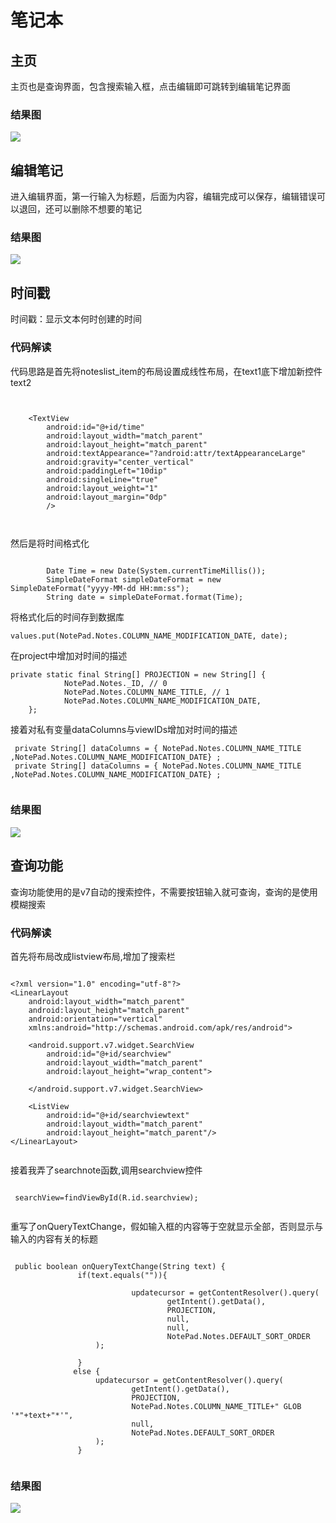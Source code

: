 
# 笔记本

## 主页

主页也是查询界面，包含搜索输入框，点击编辑即可跳转到编辑笔记界面

### 结果图

<image src="https://github.com/116052017095/Android/blob/master/期中实验截图/P1.png">

## 编辑笔记

进入编辑界面，第一行输入为标题，后面为内容，编辑完成可以保存，编辑错误可以退回，还可以删除不想要的笔记

### 结果图

<image src="https://github.com/116052017095/Android/blob/master/期中实验截图/P2.png">

## 时间戳

时间戳：显示文本何时创建的时间

### 代码解读

代码思路是首先将noteslist_item的布局设置成线性布局，在text1底下增加新控件text2

```


    <TextView
        android:id="@+id/time"
        android:layout_width="match_parent"
        android:layout_height="match_parent"
        android:textAppearance="?android:attr/textAppearanceLarge"
        android:gravity="center_vertical"
        android:paddingLeft="10dip"
        android:singleLine="true"
        android:layout_weight="1"
        android:layout_margin="0dp"
        />
        
        
```

然后是将时间格式化

```

        Date Time = new Date(System.currentTimeMillis());
        SimpleDateFormat simpleDateFormat = new SimpleDateFormat("yyyy-MM-dd HH:mm:ss");
        String date = simpleDateFormat.format(Time);

```

将格式化后的时间存到数据库

```
values.put(NotePad.Notes.COLUMN_NAME_MODIFICATION_DATE, date);

```

在project中增加对时间的描述

```
private static final String[] PROJECTION = new String[] {
            NotePad.Notes._ID, // 0
            NotePad.Notes.COLUMN_NAME_TITLE, // 1
            NotePad.Notes.COLUMN_NAME_MODIFICATION_DATE,
    };

```

接着对私有变量dataColumns与viewIDs增加对时间的描述

```
 private String[] dataColumns = { NotePad.Notes.COLUMN_NAME_TITLE ,NotePad.Notes.COLUMN_NAME_MODIFICATION_DATE} ;
 private String[] dataColumns = { NotePad.Notes.COLUMN_NAME_TITLE ,NotePad.Notes.COLUMN_NAME_MODIFICATION_DATE} ;


```

### 结果图

<image src="https://github.com/116052017095/Android/blob/master/期中实验截图/P3.png">

## 查询功能

查询功能使用的是v7自动的搜索控件，不需要按钮输入就可查询，查询的是使用模糊搜索

### 代码解读

首先将布局改成listview布局,增加了搜索栏

```

<?xml version="1.0" encoding="utf-8"?>
<LinearLayout
    android:layout_width="match_parent"
    android:layout_height="match_parent"
    android:orientation="vertical"
    xmlns:android="http://schemas.android.com/apk/res/android">

    <android.support.v7.widget.SearchView
        android:id="@+id/searchview"
        android:layout_width="match_parent"
        android:layout_height="wrap_content">

    </android.support.v7.widget.SearchView>

    <ListView
        android:id="@+id/searchviewtext"
        android:layout_width="match_parent"
        android:layout_height="match_parent"/>
</LinearLayout>


```

接着我弄了searchnote函数,调用searchview控件

```

 searchView=findViewById(R.id.searchview);
 
 ```
 
 重写了onQueryTextChange，假如输入框的内容等于空就显示全部，否则显示与输入的内容有关的标题
 
 ```
 
  public boolean onQueryTextChange(String text) {
                if(text.equals("")){

                            updatecursor = getContentResolver().query(
                                    getIntent().getData(),
                                    PROJECTION,
                                    null,
                                    null,
                                    NotePad.Notes.DEFAULT_SORT_ORDER
                    );

                }
               else {
                    updatecursor = getContentResolver().query(
                            getIntent().getData(),
                            PROJECTION,
                            NotePad.Notes.COLUMN_NAME_TITLE+" GLOB '*"+text+"*'",
                            null,
                            NotePad.Notes.DEFAULT_SORT_ORDER
                    );
                }
                
```

### 结果图

<image src="https://github.com/116052017095/Android/blob/master/期中实验截图/P4.png">
